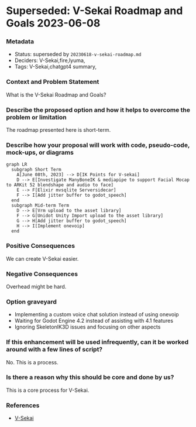 # Superseded: V-Sekai Roadmap and Goals 2023-06-08

### Metadata

- Status: superseded by `20230618-v-sekai-roadmap.md` <!-- draft | proposed | rejected | accepted | deprecated | superseded by -->
- Deciders: V-Sekai,fire,lyuma,
- Tags: V-Sekai,chatgpt4 summary,

### Context and Problem Statement

What is the V-Sekai Roadmap and Goals?

### Describe the proposed option and how it helps to overcome the problem or limitation

The roadmap presented here is short-term.

### Describe how your proposal will work with code, pseudo-code, mock-ups, or diagrams

```mermaid
graph LR
  subgraph Short Term
    A[June 08th, 2023] --> D[IK Points for V-sekai]
    D --> E[Investigate ManyBoneIK & mediapipe to support Facial Mocap to ARKit 52 blendshape and audio to face]
    E --> F[Elixir mvsqlite Serversidecar]
    F --> I[Add jitter buffer to godot_speech]
  end
  subgraph Mid-term Term
    D --> E[Vrm upload to the asset library]
    F --> G[Unidot Unity Import upload to the asset library]
    G --> H[Add jitter buffer to godot_speech]
    H --> I[Implement onevoip]
  end
```

### Positive Consequences

We can create V-Sekai easier.

### Negative Consequences

Overhead might be hard.

### Option graveyard

- Implementing a custom voice chat solution instead of using onevoip
- Waiting for Godot Engine 4.2 instead of assisting with 4.1 features
- Ignoring SkeletonIK3D issues and focusing on other aspects

### If this enhancement will be used infrequently, can it be worked around with a few lines of script?

No. This is a process.

### Is there a reason why this should be core and done by us?

This is a core process for V-Sekai.

### References

- [V-Sekai](https://v-sekai.org/)
